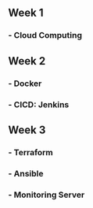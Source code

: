 ## Week 1
### - Cloud Computing
## Week 2
### - Docker
### - CICD: Jenkins
## Week 3
### - Terraform
### - Ansible
### - Monitoring Server
